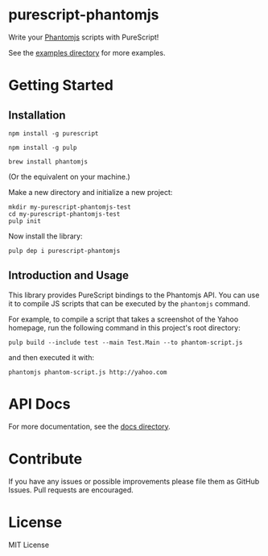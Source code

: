 # purescript-phantomjs

Write your [Phantomjs](http://phantomjs.org/) scripts with PureScript!


<!-- # Example -->

<!-- Let's take a screenshot of Hacker News: -->

<!-- ``` purescript -->
<!-- main = do -->
<!--   page <- createPage -->
<!--   launchAff do -->
<!--     response <- open page "http://news.ycombinator.com" -->
<!--     liftEff $ handleResponse response page -->

<!-- handleResponse response page = -->
<!--   if response /= "success" -->
<!--   then do -->
<!--     log "Error: couldn't connect." -->
<!--     shutdown 0 -->
<!--   else do -->
<!--     takeScreenshot page -->

<!-- takeScreenshot page = do -->
<!--   setClipRect page $ Rect { top: 10, left: 35, width: 330, height: 500 } -->
<!--   render page "hackernews.jpg" -->
<!--   log "Success: screen captured." -->
<!--   shutdown 0 -->
<!-- ``` -->

<!-- Not bad! -->


See the [examples directory](/examples/) for more examples.


# Getting Started

## Installation

```
npm install -g purescript
```
```
npm install -g pulp
```
```
brew install phantomjs
```
(Or the equivalent on your machine.)

Make a new directory and initialize a new project:

```
mkdir my-purescript-phantomjs-test
cd my-purescript-phantomjs-test
pulp init
```

Now install the library:

```
pulp dep i purescript-phantomjs
```

## Introduction and Usage

This library provides PureScript bindings to the Phantomjs API. You can use it to compile JS scripts that can be executed by the `phantomjs` command.

For example, to compile a script that takes a screenshot of the Yahoo homepage, run the following command in this project's root directory:

```
pulp build --include test --main Test.Main --to phantom-script.js
```

and then executed it with:
```
phantomjs phantom-script.js http://yahoo.com
```

# API Docs

For more documentation, see the [docs directory](/docs/).

# Contribute

If you have any issues or possible improvements please file them as GitHub Issues. Pull requests are encouraged.

# License

MIT License

